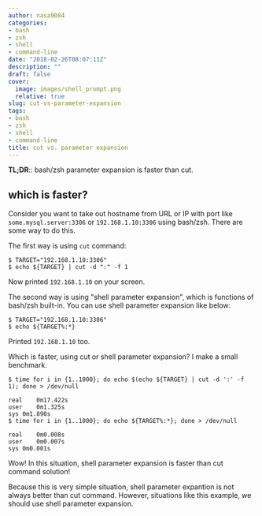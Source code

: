 ```yaml
---
author: nasa9084
categories:
- bash
- zsh
- shell
- command-line
date: "2018-02-26T08:07:11Z"
description: ""
draft: false
cover:
  image: images/shell_prompt.png
  relative: true
slug: cut-vs-parameter-expansion
tags:
- bash
- zsh
- shell
- command-line
title: cut vs. parameter expansion
---
```



**TL;DR**::  bash/zsh parameter expansion is faster than cut.

## which is faster?

Consider you want to take out hostname from URL or IP with port like `some.mysql.server:3306` or `192.168.1.10:3306` using bash/zsh.
There are some way to do this.

The first way is using `cut` command:

``` shell
$ TARGET="192.168.1.10:3306"
$ echo ${TARGET} | cut -d ":" -f 1
```

Now printed `192.168.1.10` on your screen.

The second way is using "shell parameter expansion", which is functions of bash/zsh built-in.
You can use shell parameter expansion like below:

``` shell
$ TARGET="192.168.1.10:3306"
$ echo ${TARGET%:*}
```

Printed `192.168.1.10` too.

Which is faster, using cut or shell parameter expansion?
I make a small benchmark.

``` shell
$ time for i in {1..1000}; do echo $(echo ${TARGET} | cut -d ':' -f 1); done > /dev/null

real	0m17.422s
user	0m1.325s
sys	0m1.890s
$ time for i in {1..1000}; do echo ${TARGET%:*}; done > /dev/null

real	0m0.008s
user	0m0.007s
sys	0m0.001s
```

Wow! In this situation, shell parameter expansion is faster than cut command solution!

Because this is very simple situation, shell parameter expantion is not always better than cut command.
However, situations like this example, we should use shell parameter expansion.

